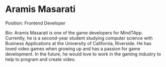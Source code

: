 # Aramis Masarati
Position: Frontend Developer

Bio:
Aramis Masarati is one of the game developers for MindTApp. Currently, he is a second-year student studying 
computer science with Business Applications at the University of California, Riverside. He has loved video games when growing up and has a passion for game development. In the future, he would love to work in the gaming industry to help to program and create video. 
